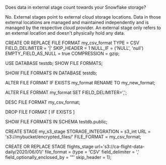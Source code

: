 Does data in external stage count towards your Snowflake storage?

No. External stages point to external cloud storage locations. Data in those external locations are managed and maintained independently and is managed by the respective cloud provider. An external stage only refers to an external location and doesn't physically hold any data.


CREATE OR REPLACE FILE FORMAT my_csv_format
  TYPE = CSV
  FIELD_DELIMITER = '|'
  SKIP_HEADER = 1
  NULL_IF = ('NULL', 'null')
  EMPTY_FIELD_AS_NULL = true
  COMPRESSION = gzip;

  

USE DATABASE testdb;
SHOW FILE FORMATS;


SHOW FILE FORMATS IN DATABASE testdb;

ALTER FILE FORMAT IF EXISTS my_format RENAME TO my_new_format;

ALTER FILE FORMAT my_format SET FIELD_DELIMITER=',';

DESC FILE FORMAT my_csv_format;

DROP FILE FORMAT [ IF EXISTS ] <name>

SHOW FILE FORMATS IN SCHEMA testdb.public;



CREATE STAGE my_s3_stage
  STORAGE_INTEGRATION = s3_int
  URL = 's3://mybucket/encrypted_files/'
  FILE_FORMAT = my_csv_format;



CREATE OR REPLACE STAGE flights_stage
 url='s3://ca-flight-data-daily/2020/06/01/'
 file_format = (type = 'CSV' field_delimiter = ',' field_optionally_enclosed_by = '"' skip_header = 1);
